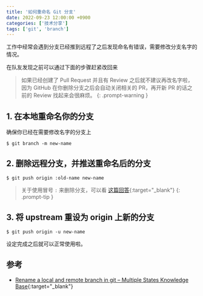 ```yaml
---
title: '如何重命名 Git 分支'
date: 2022-09-23 12:00:00 +0900
categories: ['技术分享']
tags: ['git', 'branch']
---
```


工作中经常会遇到分支已经推到远程了之后发现命名有错误，需要修改分支名字的情况。

在队友发现之前可以通过下面的步骤赶紧改回来

> 如果已经创建了 Pull Request 并且有 Review 之后就不建议再改名字啦，因为 GitHub 在你删除分支之后会自动关闭相关的 PR，再开新 PR 的话之前的 Review 找起来会很麻烦。
{: .prompt-warning }

## 1. 在本地重命名你的分支

确保你已经在需要修改名字的分支上

```shell
$ git branch -m new-name
```

## 2. 删除远程分支，并推送重命名后的分支

```shell
$ git push origin :old-name new-name
```

> 关于使用冒号 `:` 来删除分支，可以看 [这篇回答](https://stackoverflow.com/a/7303710){:target="_blank"}
{: .prompt-tip }

## 3. 将 upstream 重设为 origin 上新的分支

```shell
$ git push origin -u new-name
```

设定完成之后就可以正常使用啦。

## 参考

- [Rename a local and remote branch in git &#8211; Multiple States Knowledge Base](https://multiplestates.wordpress.com/2015/02/05/rename-a-local-and-remote-branch-in-git/){:target="_blank"}
